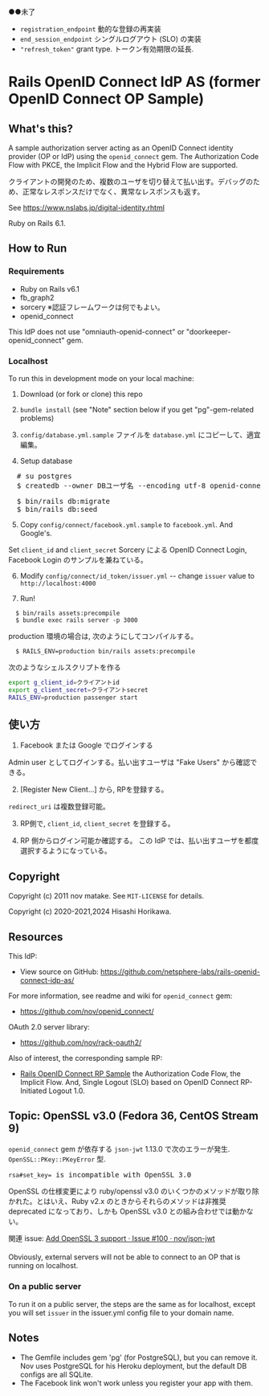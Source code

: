 
●●未了
 - `registration_endpoint` 動的な登録の再実装
 - `end_session_endpoint` シングルログアウト (SLO) の実装
 - `"refresh_token"` grant type. トークン有効期限の延長.



# Rails OpenID Connect IdP AS (former OpenID Connect OP Sample)

## What's this?

A sample authorization server acting as an OpenID Connect identity provider (OP or IdP) using the `openid_connect` gem. The Authorization Code Flow with PKCE, the Implicit Flow and the Hybrid Flow are supported.

クライアントの開発のため、複数のユーザを切り替えて払い出す。デバッグのため、正常なレスポンスだけでなく、異常なレスポンスも返す。

See https://www.nslabs.jp/digital-identity.rhtml

Ruby on Rails 6.1. 




## How to Run 

### Requirements

 - Ruby on Rails v6.1
 - fb_graph2
 - sorcery   ※認証フレームワークは何でもよい。
 - openid_connect

This IdP does not use "omniauth-openid-connect" or "doorkeeper-openid_connect" gem.


### Localhost

To run this in development mode on your local machine:

 1. Download (or fork or clone) this repo

 2. `bundle install` (see "Note" section below if you get "pg"-gem-related problems)

 3. `config/database.yml.sample` ファイルを `database.yml` にコピーして、適宜編集。

 4. Setup database
 
<pre>
  # su postgres
  $ createdb --owner DBユーザ名 --encoding utf-8 openid-connect-sample_dev
</pre>

<pre>
  $ bin/rails db:migrate
  $ bin/rails db:seed
</pre>

 5. Copy `config/connect/facebook.yml.sample` to `facebook.yml`. And Google's.

Set `client_id` and `client_secret`
Sorcery による OpenID Connect Login, Facebook Login のサンプルを兼ねている。

  
 6. Modify `config/connect/id_token/issuer.yml` -- change `issuer` value to `http://localhost:4000`

 7. Run!
  
```
  $ bin/rails assets:precompile
  $ bundle exec rails server -p 3000
```

production 環境の場合は, 次のようにしてコンパイルする。

```
  $ RAILS_ENV=production bin/rails assets:precompile
```

次のようなシェルスクリプトを作る

```bash
export g_client_id=クライアントid
export g_client_secret=クライアントsecret
RAILS_ENV=production passenger start
```




## 使い方

 1. Facebook または Google でログインする

Admin user としてログインする。払い出すユーザは "Fake Users" から確認できる。


 2. [Register New Client...] から, RPを登録する。

`redirect_uri` は複数登録可能。

 3. RP側で, `client_id`, `client_secret` を登録する。

 4. RP 側からログイン可能か確認する。
    この IdP では、払い出すユーザを都度選択するようになっている。




## Copyright

Copyright (c) 2011 nov matake. See `MIT-LICENSE` for details.

Copyright (c) 2020-2021,2024 Hisashi Horikawa.




## Resources

This IdP:
 * View source on GitHub:   https://github.com/netsphere-labs/rails-openid-connect-idp-as/

For more information, see readme and wiki for `openid_connect` gem:
 * https://github.com/nov/openid_connect/

OAuth 2.0 server library:
 * https://github.com/nov/rack-oauth2/

Also of interest, the corresponding sample RP:
 * [Rails OpenID Connect RP Sample](https://github.com/netsphere-labs/rails-openid-connect-rp-sample/) the Authorization Code Flow, the Implicit Flow. And, Single Logout (SLO) based on OpenID Connect RP-Initiated Logout 1.0.





## Topic: OpenSSL v3.0 (Fedora 36, CentOS Stream 9)

`openid_connect` gem が依存する `json-jwt` 1.13.0 で次のエラーが発生. <code>OpenSSL::PKey::PKeyError</code> 型. 

<pre>
<code>rsa#set_key=</code> is incompatible with OpenSSL 3.0
</pre>

OpenSSL の仕様変更により ruby/openssl v3.0 のいくつかのメソッドが取り除かれた。とはいえ、Ruby v2.x のときからそれらのメソッドは非推奨 deprecated になっており、しかも OpenSSL v3.0 との組み合わせでは動かない。

関連 issue: <a href="https://github.com/nov/json-jwt/issues/100">Add OpenSSL 3 support · Issue #100 · nov/json-jwt</a>






####


Obviously, external servers will not be able to connect to an OP that is running on localhost.


### On a public server

To run it on a public server, the steps are the same as for localhost, except
you will set `issuer` in the issuer.yml config file to your domain name.



## Notes

* The Gemfile includes gem 'pg' (for PostgreSQL), but you can remove it.
  Nov uses PostgreSQL for his Heroku deployment, but the default DB configs are all SQLite.
* The Facebook link won't work unless you register your app with them.



